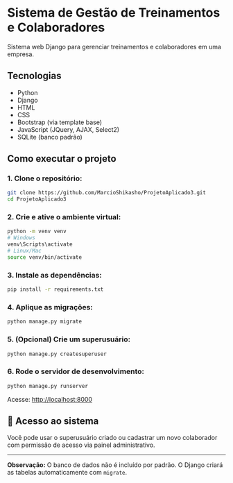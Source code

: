 # Sistema de Gestão de Treinamentos e Colaboradores

Sistema web Django para gerenciar treinamentos e colaboradores em uma empresa.

## Tecnologias
- Python
- Django
- HTML
- CSS
- Bootstrap (via template base)
- JavaScript (JQuery, AJAX, Select2)
- SQLite (banco padrão)

## Como executar o projeto

### 1. Clone o repositório:
```bash
git clone https://github.com/MarcioShikasho/ProjetoAplicado3.git
cd ProjetoAplicado3
```

### 2. Crie e ative o ambiente virtual:
```bash
python -m venv venv
# Windows
venv\Scripts\activate
# Linux/Mac
source venv/bin/activate
```

### 3. Instale as dependências:
```bash
pip install -r requirements.txt
```

### 4. Aplique as migrações:
```bash
python manage.py migrate
```

### 5. (Opcional) Crie um superusuário:
```bash
python manage.py createsuperuser
```

### 6. Rode o servidor de desenvolvimento:
```bash
python manage.py runserver
```

Acesse: [http://localhost:8000](http://localhost:8000)

## 👤 Acesso ao sistema

Você pode usar o superusuário criado ou cadastrar um novo colaborador com permissão de acesso via painel administrativo.

---

**Observação:** O banco de dados não é incluído por padrão. O Django criará as tabelas automaticamente com `migrate`.
